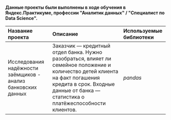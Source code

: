 **Данные проекты были выполнены в ходе обучения в Яндекс.Практикуме, профессии "Аналитик данных" / "Специалист по Data Science".**

| Название проекта | Описание | Используемые библиотеки | 
| :---------------------- | :---------------------- | :---------------------- |
| Исследования надёжности заёмщиков - анализ банковских данных | Заказчик — кредитный отдел банка. Нужно разобраться, влияет ли семейное положение и количество детей клиента на факт погашения кредита в срок. Входные данные от банка — статистика о платёжеспособности клиентов.| *pandas* |